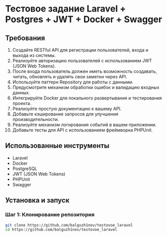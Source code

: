 # Тестовое задание Laravel + Postgres + JWT + Docker + Swagger

## Требования

1. Создайте RESTful API для регистрации пользователей, входа и выхода из системы.
2. Реализуйте авторизацию пользователей с использованием JWT (JSON Web Tokens).
3. После входа пользователь должен иметь возможность создавать, читать, обновлять и удалять свои заметки через API.
4. Используйте паттерн Repository для работы с данными.
5. Предусмотрите механизм обработки ошибок и валидацию входных данных.
6. Интегрируйте Docker для локального развертывания и тестирования проекта.
7. Реализуйте простую документацию к вашему API.
8. Добавьте кэширование запросов для улучшения производительности.
9. Реализуйте механизм логирования событий в вашем приложении.
10. Добавьте тесты для API с использованием фреймворка PHPUnit.

## Использованные инструменты

- Laravel
- Docker
- PostgreSQL
- JWT (JSON Web Tokens)
- PHPUnit
- Swagger

## Установка и запуск

### Шаг 1: Клонирование репозитория

```sh
git clone https://github.com/balguzh1nov/testovoe_laravel
cd https://github.com/balguzh1nov/testovoe_laravel
